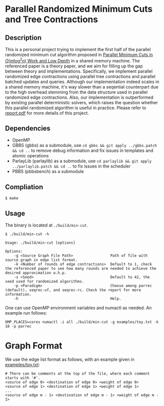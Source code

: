 # Parallel Randomized Minimum Cuts and Tree Contractions

## Description

This is a personal project trying to implement the first half of the parallel randomized minimum cut algorithm proposed in [Parallel Minimum Cuts in $O(m\log^2n)$ Work and Low Depth](https://dl.acm.org/doi/10.1145/3565557) in a shared memory machine. The referenced paper is a theory paper, and we aim for filling up the gap between theory and implementations. Specifically, we implement parallel randomized edge contractions using parallel tree contractions and parallel batched updates and queries. Although our implementation indeed scales in a shared memory machine, it's way slower than a seqential counterpart due to the high overhead stemming from the data structure used in parallel randomized edge contractions. Also, our implementation is outperformed by existing parallel deterministic solvers, which raises the question whether this parallel randomized algorithm is useful in practice. Please refer to [report.pdf](report.pdf) for more details of this project.

## Dependencies
- OpenMP
- GBBS (gbbs) as a submodule, use `cd gbbs && git apply ../gbbs.patch && cd ..` to remove debug information and fix issues in templates and atomic operations
- ParlayLib (parlaylib) as a submodule, use `cd parlaylib && git apply ../parlaylib.patch && cd ..` to fix issues in the scheduler
- PBBS (pbbsbench) as a submodule

## Compliation
```
$ make
```

## Usage
The binary is located at `./build/min-cut`.
```
$ ./build/min-cut -h

Usage: ./build/min-cut [options]

Options:
    -g <Source Graph File Path>                 Path of file with source graph in edge list format.
    -k <Number of rounds of edge contractions>  Default to 1, check the referenced paper to see how many rounds are needed to achieve the desired approximation w.h.p.
    -s <Seed>                                   Default to 42, the seed used for randomized algorithms.
    -p <Paradigm>                               Choose among parrec (default), seqrec-uf, and seqrec-rc. Check the report for more information.
    -h                                          Help.
```
One can use OpenMP environment variables and numactl as needed. An example run follows:
```
OMP_PLACES=cores numactl -i all ./build/min-cut -g examples/toy.txt -k 10 -p parrec
```
# Graph Format
We use the edge list format as follows, with an example given in [examples/toy.txt](examples/toy.txt):
```
# There can be comments at the top of the file, where each comment starts with '#'.
<source of edge 0> <destination of edge 0> <weight of edge 0>
<source of edge 1> <destination of edge 1> <weight of edge 1>
...
<source of edge m - 1> <destination of edge m - 1> <weight of edge m - 1>
```